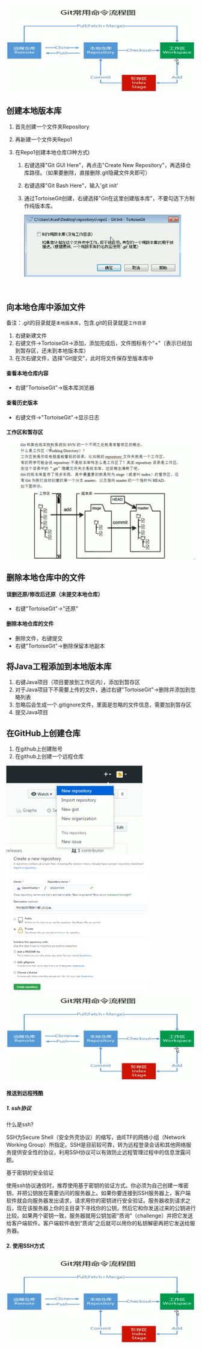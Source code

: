 <img src="Git命令流程图.png" alt="image-20210430085853300"  />

## 创建本地版本库

 1. 首先创建一个文件夹Repository

 2. 再新建一个文件夹Repo1

 3. 在Repo1创建本地仓库(3种方式)

     1. 右键选择"Git GUI Here"，再点击"Create New Repository"，再选择仓库路径。（如果要删除，直接删除.git隐藏文件夹即可）

     2. 右键选择"Git Bash Here"，输入'git init'

     3. 通过TortoiseGit创建，右键选择"Git在这里创建版本库"，不要勾选下方制作纯版本库。

        <img src="TortoiseGit创建版本库.png" alt="TortoiseGit创建版本库" style="zoom: 67%;" />

​				

## 向本地仓库中添加文件

备注：.git的目录就是``本地版本库``，包含.git的目录就是``工作目录``

1. 右键新建文件
2. 右键文件->TortoiseGit->添加，添加完成后，文件图标有个"+"（表示已经加到暂存区，还未到本地版本库）
3. 在次右键文件，选择"Git提交"，此时将文件保存至版本库中

#### 查看本地仓库内容

* 右键"TortoiseGit"->版本库浏览器

#### 查看历史版本

* 右键文件->"TortoiseGit"->显示日志

#### 工作区和暂存区

<img src="工作区和暂存区" alt="image-20210430102221507" style="zoom: 67%;" />



## 删除本地仓库中的文件

#### 误删还原/修改后还原（未提交本地仓库）

* 右键"TortoiseGit"->"还原"

#### 删除本地仓库的文件

* 删除文件，右键提交
* 右键"TortoiseGit"->删除保留本地副本



## 将Java工程添加到本地版本库

1. 右键Java项目（项目要放到工作区内），添加到暂存区
2. 对于Java项目下不需要上传的文件，通过右键"TortoiseGit"->删除并添加到忽略列表
3. 忽略后会生成一个.gitignore文件，里面是忽略的文件信息，需要加到暂存区
4. 提交Java项目

## 在GitHub上创建仓库

1. 在github上创建账号
2. 在github上创建一个远程仓库

<img src="图片/创建github远程仓库.png" style="zoom: 50%;" />

<img src="图片/创建github远程仓库2.png" style="zoom:50%;" />

<img src="Git命令流程图.png" alt="image-20210430085853300"  />



#### 推送到远程残酷

##### 1. ssh协议

什么是ssh?

SSH为Secure Shell（安全外壳协议）的缩写，由IETF的网络小组（Network Working Group）所指定。SSH是目前较可靠，转为远程登录会话和其他网络服务提供安全性的协议，利用SSH协议可以有效防止远程管理过程中的信息泄露问题。

基于密钥的安全验证

使用ssh协议通信时，推荐使用基于密钥的验证方式。你必须为自己创建一堆密钥，并把公钥放在需要访问的服务器上。如果你要连接到SSH服务器上，客户端软件就会向服务器发出请求，请求用你的密钥进行安全验证。服务器收到请求之后，现在该服务器上你的主目录下寻找你的公钥，然后它和你发送过来的公钥进行比较。如果两个密钥一致，服务器就用公钥加密“质询”（challenge）并把它发送给客户端软件。客户端软件收到“质询”之后就可以用你的私钥解密再把它发送给服务器。

#### 2. 使用SSH方式

<img src="图片/Git命令流程图.png" alt="image-20210430085853300"  />



